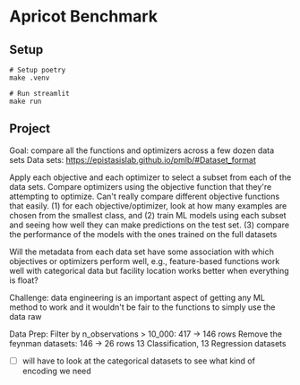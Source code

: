 # Apricot Benchmark
## Setup
```
# Setup poetry
make .venv

# Run streamlit
make run
```

## Project
Goal: compare all the functions and optimizers across a few dozen data sets
Data sets: https://epistasislab.github.io/pmlb/#Dataset_format

Apply each objective and each optimizer to select a subset from each of the data sets. 
Compare optimizers using the objective function that they're attempting to optimize.
Can't really compare different objective functions that easily. 
    (1) for each objective/optimizer, look at how many examples are chosen from the smallest class, and 
    (2) train ML models using each subset and seeing how well they can make predictions on the test set.
    (3) compare the performance of the models with the ones trained on the full datasets 

Will the metadata from each data set have some association with which objectives or optimizers perform well, e.g., feature-based functions work well with categorical data but facility location works better when everything is float?

Challenge: data engineering is an important aspect of getting any ML method to work and it wouldn't be fair to the functions to simply use the data raw

Data Prep:
Filter by n_observations > 10_000: 417 -> 146 rows
Remove the feynman datasets: 146 -> 26 rows
13 Classification, 13 Regression datasets
- [ ] will have to look at the categorical datasets to see what kind of encoding we need
